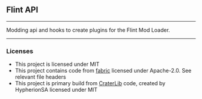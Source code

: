 ## Flint API

***

Modding api and hooks to create plugins for the Flint Mod Loader.

***

### Licenses

* This project is licensed under MIT
* This project contains code from [fabric](https://github.com/FabricMC/fabric) licensed under Apache-2.0. See relevant file headers
* This project is primary build from [CraterLib](https://github.com/firstdarkdev/CraterLib) code, created by HypherionSA licensed under MIT